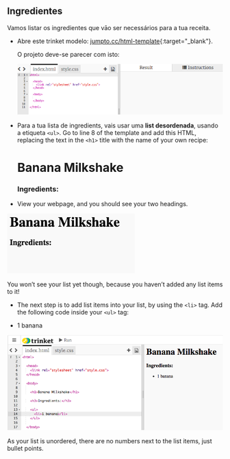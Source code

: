 ## Ingredientes

Vamos listar os ingredientes que vāo ser necessários para a tua receita.

+ Abre este trinket modelo: [jumpto.cc/html-template](http://jumpto.cc/html-template){:target="_blank"}.
    
    O projeto deve-se parecer com isto:
    
    ![captura de ecrã](images/recipe-starter.png)

+ Para a tua lista de ingredients, vais usar uma **list desordenada**, usando a etiqueta `<ul>`. Go to line 8 of the template and add this HTML, replacing the text in the `<h1>` title with the name of your own recipe:

    <h1>Banana Milkshake</h1>
    
    <h3>Ingredients:</h3>
    
    <ul>
    
    </ul>
    

+ View your webpage, and you should see your two headings.

![captura de ecrã](images/recipe-headings.png)

You won’t see your list yet though, because you haven’t added any list items to it!

+ The next step is to add list items into your list, by using the `<li>` tag. Add the following code inside your `<ul>` tag:

    <li>1 banana</li>
    

![captura de ecrã](images/recipe-ul.png)

As your list is unordered, there are no numbers next to the list items, just bullet points.